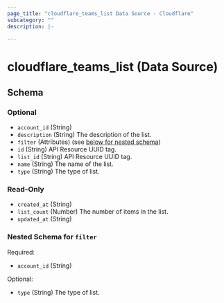 ```yaml
---
page_title: "cloudflare_teams_list Data Source - Cloudflare"
subcategory: ""
description: |-
  
---
```


# cloudflare_teams_list (Data Source)




<!-- schema generated by tfplugindocs -->
## Schema

### Optional

- `account_id` (String)
- `description` (String) The description of the list.
- `filter` (Attributes) (see [below for nested schema](#nestedatt--filter))
- `id` (String) API Resource UUID tag.
- `list_id` (String) API Resource UUID tag.
- `name` (String) The name of the list.
- `type` (String) The type of list.

### Read-Only

- `created_at` (String)
- `list_count` (Number) The number of items in the list.
- `updated_at` (String)

<a id="nestedatt--filter"></a>
### Nested Schema for `filter`

Required:

- `account_id` (String)

Optional:

- `type` (String) The type of list.


